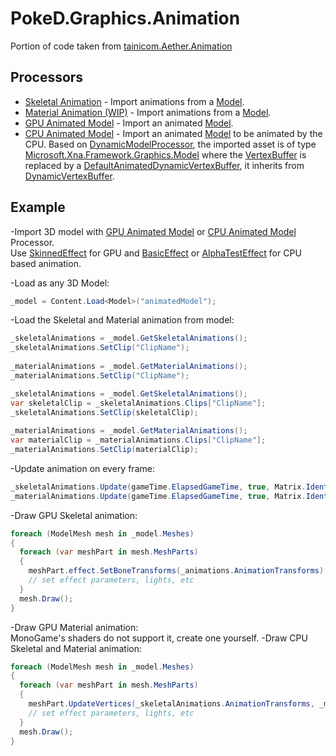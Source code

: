 # PokeD.Graphics.Animation

Portion of code taken from [tainicom.Aether.Animation](https://github.com/tainicom/Aether.Extras/tree/master/Animation)
  
  
## Processors
* [Skeletal Animation](https://github.com/PokeD/PokeD.Graphics.Animation/blob/master/PokeD.Graphics.Content.Pipeline.Animation/Processors/SkeletalAnimationsProcessor.cs) - Import animations from a [Model](https://github.com/MonoGame/MonoGame/blob/master/MonoGame.Framework/Graphics/Model.cs).
* [Material Animation (WIP)](https://github.com/PokeD/PokeD.Graphics.Animation/blob/master/PokeD.Graphics.Content.Pipeline.Animation/Processors/MaterialAnimationsProcessor.cs) - Import animations from a [Model](https://github.com/MonoGame/MonoGame/blob/master/MonoGame.Framework/Graphics/Model.cs).
* [GPU Animated Model](https://github.com/PokeD/PokeD.Graphics.Animation/blob/master/PokeD.Graphics.Content.Pipeline.Animation/Processors/CPUAnimatedModelProcessor.cs) - Import an animated [Model](https://github.com/MonoGame/MonoGame/blob/master/MonoGame.Framework/Graphics/Model.cs).
* [CPU Animated Model](https://github.com/PokeD/PokeD.Graphics.Animation/blob/master/PokeD.Graphics.Content.Pipeline.Animation/Processors/CPUAnimatedModelProcessor.cs) - Import an animated [Model](https://github.com/MonoGame/MonoGame/blob/master/MonoGame.Framework/Graphics/Model.cs) to be animated by the CPU. Based on [DynamicModelProcessor](https://github.com/PokeD/PokeD.Graphics.Animation/blob/master/PokeD.Graphics.Content.Pipeline.Animation/Processors/DynamicModelProcessor.cs), the imported asset is of type [Microsoft.Xna.Framework.Graphics.Model](https://github.com/MonoGame/MonoGame/blob/master/MonoGame.Framework/Graphics/Model.cs) where the [VertexBuffer](https://github.com/MonoGame/MonoGame/blob/master/MonoGame.Framework/Graphics/Vertices/VertexBuffer.cs) is replaced by a [DefaultAnimatedDynamicVertexBuffer](https://github.com/PokeD/PokeD.Graphics.Animation/blob/master/PokeD.Graphics.Animation/SkeletalAnimation/DefaultAnimatedDynamicVertexBuffer.cs), it inherits from [DynamicVertexBuffer](https://github.com/MonoGame/MonoGame/blob/master/MonoGame.Framework/Graphics/Vertices/DynamicVertexBuffer.cs).
  
  
## Example
-Import 3D model with [GPU Animated Model](https://github.com/PokeD/PokeD.Graphics.Animation/blob/master/PokeD.Graphics.Content.Pipeline.Animation/Processors/GPUAnimatedModelProcessor.cs) or [CPU Animated Model](https://github.com/PokeD/PokeD.Graphics.Animation/blob/master/PokeD.Graphics.Content.Pipeline.Animation/Processors/CPUAnimatedModelProcessor.cs) Processor.  
Use [SkinnedEffect](https://github.com/MonoGame/MonoGame/blob/master/MonoGame.Framework/Graphics/Effect/SkinnedEffect.cs) for GPU and [BasicEffect](https://github.com/MonoGame/MonoGame/blob/master/MonoGame.Framework/Graphics/Effect/BasicEffect.cs) or [AlphaTestEffect](https://github.com/MonoGame/MonoGame/blob/master/MonoGame.Framework/Graphics/Effect/AlphaTestEffect.cs) for CPU based animation.

-Load as any 3D Model:
```csharp
_model = Content.Load<Model>("animatedModel");
```
-Load the Skeletal and Material animation from model:
```csharp
_skeletalAnimations = _model.GetSkeletalAnimations();
_skeletalAnimations.SetClip("ClipName");
  
_materialAnimations = _model.GetMaterialAnimations();
_materialAnimations.SetClip("ClipName");
```
```csharp
_skeletalAnimations = _model.GetSkeletalAnimations();
var skeletalClip = _skeletalAnimations.Clips["ClipName"];
_skeletalAnimations.SetClip(skeletalClip);
  
_materialAnimations = _model.GetMaterialAnimations();
var materialClip = _materialAnimations.Clips["ClipName"];
_materialAnimations.SetClip(materialClip);
```
-Update animation on every frame:
```csharp
_skeletalAnimations.Update(gameTime.ElapsedGameTime, true, Matrix.Identity);
_materialAnimations.Update(gameTime.ElapsedGameTime, true, Matrix.Identity);
```
-Draw GPU Skeletal animation:
```csharp
foreach (ModelMesh mesh in _model.Meshes)
{
  foreach (var meshPart in mesh.MeshParts)
  {
    meshPart.effect.SetBoneTransforms(_animations.AnimationTransforms);
    // set effect parameters, lights, etc          
  }
  mesh.Draw();
}
```
-Draw GPU Material animation:  
MonoGame's shaders do not support it, create one yourself.
-Draw CPU Skeletal and Material animation:
```csharp
foreach (ModelMesh mesh in _model.Meshes)
{
  foreach (var meshPart in mesh.MeshParts)
  {
    meshPart.UpdateVertices(_skeletalAnimations.AnimationTransforms, _materialAnimations.AnimationTransforms);
    // set effect parameters, lights, etc
  }
  mesh.Draw();
}
```
